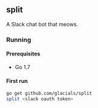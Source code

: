 ## split

A Slack chat bot that meows.

### Running

#### Prerequisites
- Go 1.7

#### First run
```sh
go get github.com/glacials/split
split <slack oauth token>
```
